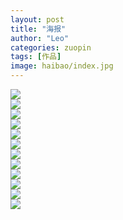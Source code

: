 ```yaml
---
layout: post
title: "海报"
author: "Leo"
categories: zuopin
tags: [作品]
image: haibao/index.jpg
---
```

<div class="masonry">
	<div class="item">
		<div class="item_content">
			<img src="{{ site.github.url }}/assets/img/haibao/七夕.jpg">
		</div>
	</div>
	<div class="item">
		<div class="item_content">
			<img src="{{ site.github.url }}/assets/img/haibao/七夕2.jpg">
		</div>
	</div>
	<div class="item">
		<div class="item_content">
			<img src="{{ site.github.url }}/assets/img/haibao/世界杯伪球迷海报.jpg">
		</div>
	</div>
	<div class="item">
		<div class="item_content">
			<img src="{{ site.github.url }}/assets/img/haibao/元旦贺卡定稿.jpg">
		</div>
	</div>
	<div class="item">
		<div class="item_content">
			<img src="{{ site.github.url }}/assets/img/haibao/团建  温馨提示.jpg">
		</div>
	</div>
	<div class="item">
		<div class="item_content">
			<img src="{{ site.github.url }}/assets/img/haibao/圣诞3.jpg">
		</div>
	</div>
	<div class="item">
		<div class="item_content">
			<img src="{{ site.github.url }}/assets/img/haibao/圣诞节.jpg">
		</div>
	</div>
	<div class="item">
		<div class="item_content">
			<img src="{{ site.github.url }}/assets/img/haibao/圣诞节感谢客户.jpg">
		</div>
	</div>
	<div class="item">
		<div class="item_content">
			<img src="{{ site.github.url }}/assets/img/haibao/大雪 手机海报.jpg">
		</div>
	</div>
	<div class="item">
		<div class="item_content">
			<img src="{{ site.github.url }}/assets/img/haibao/新年祝福1.jpg">
		</div>
	</div>
	<div class="item">
		<div class="item_content">
			<img src="{{ site.github.url }}/assets/img/haibao/新年祝福3.jpg">
		</div>
	</div>
	<div class="item">
		<div class="item_content">
			<img src="{{ site.github.url }}/assets/img/haibao/蓝色圣诞祝福.jpg">
		</div>
	</div>
</div>

